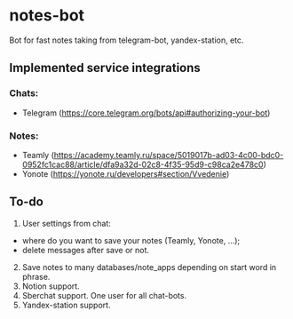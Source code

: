 # notes-bot
Bot for fast notes taking from telegram-bot, yandex-station, etc.

## Implemented service integrations
### Chats:
- Telegram (https://core.telegram.org/bots/api#authorizing-your-bot)
### Notes:
- Teamly (https://academy.teamly.ru/space/5019017b-ad03-4c00-bdc0-0952fc1cac88/article/dfa9a32d-02c8-4f35-95d9-c98ca2e478c0)
- Yonote (https://yonote.ru/developers#section/Vvedenie)

## To-do
1. User settings from chat:
  - where do you want to save your notes (Teamly, Yonote, ...);
  - delete messages after save or not.
2. Save notes to many databases/note_apps depending on start word in phrase.
3. Notion support.
4. Sberchat support. One user for all chat-bots.
5. Yandex-station support.
